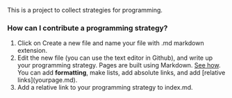 This is a project to collect strategies for programming.

### How can I contribute a programming strategy?
1. Click on Create a new file and name your file with .md markdown extension.
2. Edit the new file (you can use the text editor in Github), and write up your programming strategy. Pages are built using Markdown. [See how](https://github.com/adam-p/markdown-here/wiki/Markdown-Cheatsheet). You can add **formatting**, make 
lists, add absolute links, and add \[relative links\](yourpage.md).
3. Add a relative link to your programming strategy to index.md.
